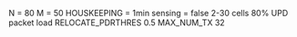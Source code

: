 N = 80
M = 50
HOUSKEEPING = 1min
sensing = false
2-30 cells
80% UPD packet load
RELOCATE_PDRTHRES 0.5
MAX_NUM_TX 32